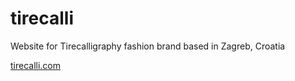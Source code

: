 # tirecalli

Website for Tirecalligraphy fashion brand based in Zagreb, Croatia

[tirecalli.com](https://tirecalli.com)

